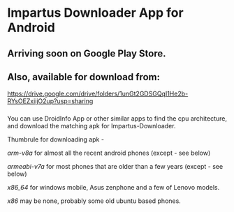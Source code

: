 # Impartus Downloader App for Android

## Arriving soon on Google Play Store.


## Also, available for download from:
https://drive.google.com/drive/folders/1unGt2GDSGQqI1He2b-RYsOEZxiijO2up?usp=sharing

###
You can use DroidInfo App or other similar apps to find the cpu architecture, and download the matching apk for Impartus-Downloader.

Thumbrule for downloading apk - 

  *arm-v8a* for almost all the recent android phones (except - see below)
  
  *armeabi-v7a* for most phones that are older than a few years (except - see below)
  
  *x86_64* for windows mobile, Asus zenphone and a few of Lenovo models.
  
  *x86* may be none, probably some old ubuntu based phones.
  
